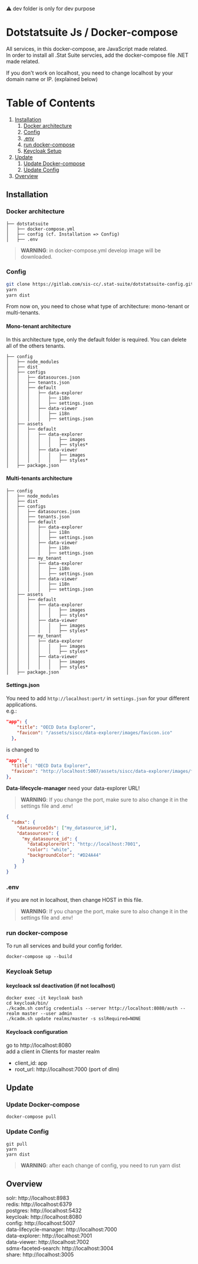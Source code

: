 :warning: dev folder is only for dev purpose

# Dotstatsuite Js / Docker-compose
All services, in this docker-compose, are JavaScript made related.  
In order to install all .Stat Suite servcies, add the docker-compose file .NET made related.

If you don't work on localhost, you need to change localhost by your domain name or IP. (explained below)

# Table of Contents
1. [Installation](#installation)
    1. [Docker architecture](#docker-architecture)
    2. [Config](#config)
    3. [.env](#.env)
    4. [run docker-compose](#run-docker-compose)
    5. [Keycloak Setup](#keycloak-setup)
2. [Update](#Update)
    1. [Update Docker-compose](#update-docker-compose)
    2. [Update Config](#update-config)
3. [Overview](#overview)

## Installation
### Docker architecture
```
├── dotstatsuite
│   ├── docker-compose.yml
│   ├── config (cf. Installation => Config)
│   ├── .env
```

> **WARNING**: in docker-compose.yml develop image will be downloaded.

### Config
```bash
git clone https://gitlab.com/sis-cc/.stat-suite/dotstatsuite-config.git config
yarn
yarn dist
```

From now on, you need to chose what type of architecture: mono-tenant or multi-tenants.

#### Mono-tenant architecture

In this architecture type, only the default folder is required. You can delete all of the others tenants.

```
├── config
│   ├── node_modules                       
│   ├── dist                               
│   ├── configs                            
│   │   ├── datasources.json               
│   │   ├── tenants.json 
│   │   ├── default
│   │   │   ├── data-explorer
│   │   │   │   ├── i18n
│   │   │   │   ├── settings.json
│   │   │   ├── data-viewer
│   │   │   │   ├── i18n
│   │   │   │   ├── settings.json
│   ├── assets 
│   │   ├── default
│   │   │   ├── data-explorer
│   │   │   │   │   ├── images
│   │   │   │   │   ├── styles*
│   │   │   ├── data-viewer
│   │   │   │   │   ├── images
│   │   │   │   │   ├── styles*
│   ├── package.json
```
#### Multi-tenants architecture
```
├── config
│   ├── node_modules                       
│   ├── dist                               
│   ├── configs                            
│   │   ├── datasources.json               
│   │   ├── tenants.json 
│   │   ├── default
│   │   │   ├── data-explorer
│   │   │   │   ├── i18n
│   │   │   │   ├── settings.json
│   │   │   ├── data-viewer
│   │   │   │   ├── i18n
│   │   │   │   ├── settings.json
│   │   ├── my_tenant
│   │   │   ├── data-explorer
│   │   │   │   ├── i18n
│   │   │   │   ├── settings.json
│   │   │   ├── data-viewer
│   │   │   │   ├── i18n
│   │   │   │   ├── settings.json
│   ├── assets 
│   │   ├── default
│   │   │   ├── data-explorer
│   │   │   │   │   ├── images
│   │   │   │   │   ├── styles*
│   │   │   ├── data-viewer
│   │   │   │   │   ├── images
│   │   │   │   │   ├── styles*
│   │   ├── my_tenant
│   │   │   ├── data-explorer
│   │   │   │   │   ├── images
│   │   │   │   │   ├── styles*
│   │   │   ├── data-viewer
│   │   │   │   │   ├── images
│   │   │   │   │   ├── styles*
│   ├── package.json
```

#### Settings.json

You need to add `http://localhost:port/` in `settings.json` for your different applications.  
e.g.:
```json
"app": {
    "title": "OECD Data Explorer",
    "favicon": "/assets/siscc/data-explorer/images/favicon.ico"
  },
```
is changed to
```json
"app": {
  "title": "OECD Data Explorer",
  "favicon": "http://localhost:5007/assets/siscc/data-explorer/images/favicon.ico",
},
```

**Data-lifecycle-manager** need your data-explorer URL!

> **WARNING**: If you change the port, make sure to also change it in the settings file and .env!
```json
{
  "sdmx": {
    "datasourceIds": ["my_datasource_id"],
    "datasources": {
      "my_datasource_id": {
        "dataExplorerUrl": "http://localhost:7001",
        "color": "white",
        "backgroundColor": "#D24A44"
      }
   }
}
```

### .env

if you are not in localhost, then change HOST in this file.

> **WARNING**: If you change the port, make sure to also change it in the settings file and .env!

### run docker-compose 

To run all services and build your config forlder.
```
docker-compose up --build
```

### Keycloak Setup

#### keycloack ssl deactivation (if not localhost)
```
docker exec -it keycloak bash
cd keycloak/bin/
./kcadm.sh config credentials --server http://localhost:8080/auth --realm master --user admin
./kcadm.sh update realms/master -s sslRequired=NONE
```

#### Keycloack configuration
go to http://localhost:8080  
add a client in Clients for master realm
  - client_id: app
  - root_url: http://localhost:7000     (port of dlm)

## Update

### Update Docker-compose

```
docker-compose pull
```

### Update Config
```
git pull
yarn 
yarn dist
```

> **WARNING**: after each change of config, you need to run yarn dist

## Overview

solr: http://localhost:8983  
redis: http://localhost:6379  
postgres: http://localhost:5432  
keycloak: http://localhost:8080  
config: http://localhost:5007  
data-lifecycle-manager: http://localhost:7000  
data-explorer: http://localhost:7001  
data-viewer: http://localhost:7002  
sdmx-faceted-search: http://localhost:3004  
share: http://localhost:3005  